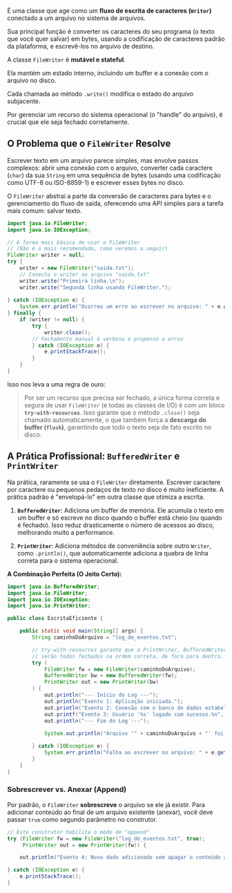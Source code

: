 É uma classe que age como um **fluxo de escrita de caracteres (`Writer`)** conectado a um arquivo no sistema de arquivos.

Sua principal função é converter os caracteres do seu programa (o texto que você quer salvar) em bytes, usando a codificação de caracteres padrão da plataforma, e escrevê-los no arquivo de destino.

A classe `FileWriter` é **mutável e stateful**.

Ela mantém um estado interno, incluindo um buffer e a conexão com o arquivo no disco.

Cada chamada ao método `.write()` modifica o estado do arquivo subjacente.

Por gerenciar um recurso do sistema operacional (o "handle" do arquivo), é crucial que ele seja fechado corretamente.

## O Problema que o `FileWriter` Resolve

Escrever texto em um arquivo parece simples, mas envolve passos complexos: abrir uma conexão com o arquivo, converter cada caractere (`char`) da sua `String` em uma sequência de bytes (usando uma codificação como UTF-8 ou ISO-8859-1) e escrever esses bytes no disco.

O `FileWriter` abstrai a parte da conversão de caracteres para bytes e o gerenciamento do fluxo de saída, oferecendo uma API simples para a tarefa mais comum: salvar texto.

```Java
import java.io.FileWriter;
import java.io.IOException;

// A forma mais básica de usar o FileWriter
// (Não é a mais recomendada, como veremos a seguir)
FileWriter writer = null;
try {
    writer = new FileWriter("saida.txt");
	// Conecta o writer ao arquivo "saida.txt"
    writer.write("Primeira linha.\n");
    writer.write("Segunda linha usando FileWriter.");
    
} catch (IOException e) {
    System.err.println("Ocorreu um erro ao escrever no arquivo: " + e.getMessage());
} finally {
    if (writer != null) {
        try {
            writer.close();
		// Fechamento manual é verboso e propenso a erros
        } catch (IOException e) {
            e.printStackTrace();
        }
    }
}
```

Isso nos leva a uma regra de ouro:

> Por ser um recurso que precisa ser fechado, a única forma correta e segura de usar `FileWriter` (e todas as classes de I/O) é com um bloco **`try-with-resources`**. Isso garante que o método `.close()` seja chamado automaticamente, o que também força a **descarga do buffer (`flush`)**, garantindo que todo o texto seja de fato escrito no disco.

## A Prática Profissional: `BufferedWriter` e `PrintWriter`

Na prática, raramente se usa o `FileWriter` diretamente. Escrever caractere por caractere ou pequenos pedaços de texto no disco é muito ineficiente. A prática padrão é "envelopá-lo" em outra classe que otimiza a escrita.

1. **`BufferedWriter`**: Adiciona um buffer de memória. Ele acumula o texto em um buffer e só escreve no disco quando o buffer está cheio (ou quando é fechado). Isso reduz drasticamente o número de acessos ao disco, melhorando muito a performance.
    
2. **`PrintWriter`**: Adiciona métodos de conveniência sobre outro `Writer`, como `.println()`, que automaticamente adiciona a quebra de linha correta para o sistema operacional.
    

**A Combinação Perfeita (O Jeito Certo):**

```Java
import java.io.BufferedWriter;
import java.io.FileWriter;
import java.io.IOException;
import java.io.PrintWriter;

public class EscritaEficiente {

    public static void main(String[] args) {
        String caminhoDoArquivo = "log_de_eventos.txt";

        // try-with-resources garante que o PrintWriter, BufferedWriter e FileWriter
        // serão todos fechados na ordem correta, de fora para dentro.
        try (
            FileWriter fw = new FileWriter(caminhoDoArquivo);
            BufferedWriter bw = new BufferedWriter(fw);
            PrintWriter out = new PrintWriter(bw)
        ) {
            out.println("--- Início do Log ---");
            out.println("Evento 1: Aplicação iniciada.");
            out.println("Evento 2: Conexão com o banco de dados estabelecida.");
            out.printf("Evento 3: Usuário '%s' logado com sucesso.%n", "admin");
            out.println("--- Fim do Log ---");
            
            System.out.println("Arquivo '" + caminhoDoArquivo + "' foi escrito com sucesso.");

        } catch (IOException e) {
            System.err.println("Falha ao escrever no arquivo: " + e.getMessage());
        }
    }
}
```

### Sobrescrever vs. Anexar (Append)

Por padrão, o `FileWriter` **sobrescreve** o arquivo se ele já existir. Para adicionar conteúdo ao final de um arquivo existente (anexar), você deve passar `true` como segundo parâmetro no construtor.

```Java
// Este construtor habilita o modo de "append"
try (FileWriter fw = new FileWriter("log_de_eventos.txt", true);
     PrintWriter out = new PrintWriter(fw)) {

    out.println("Evento 4: Novo dado adicionado sem apagar o conteúdo anterior.");

} catch (IOException e) {
    e.printStackTrace();
}
```